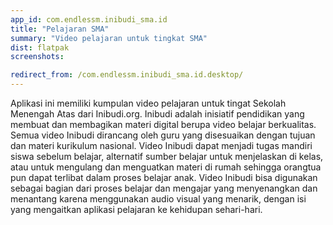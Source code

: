 ```yaml
---
app_id: com.endlessm.inibudi_sma.id
title: "Pelajaran SMA"
summary: "Video pelajaran untuk tingkat SMA"
dist: flatpak
screenshots:

redirect_from: /com.endlessm.inibudi_sma.id.desktop/
---
```


<p>Aplikasi ini memiliki kumpulan video pelajaran untuk tingat Sekolah Menengah Atas dari Inibudi.org. Inibudi adalah inisiatif pendidikan yang membuat dan membagikan materi digital berupa video belajar berkualitas. Semua video Inibudi dirancang oleh guru yang disesuaikan dengan tujuan dan materi kurikulum nasional. Video Inibudi dapat menjadi tugas mandiri siswa sebelum belajar, alternatif sumber belajar untuk menjelaskan di kelas, atau untuk mengulang dan menguatkan materi di rumah sehingga orangtua pun dapat terlibat dalam proses belajar anak. Video Inibudi bisa digunakan sebagai bagian dari proses belajar dan mengajar yang menyenangkan dan menantang karena menggunakan audio visual yang menarik, dengan isi yang mengaitkan aplikasi pelajaran ke kehidupan sehari-hari.</p>